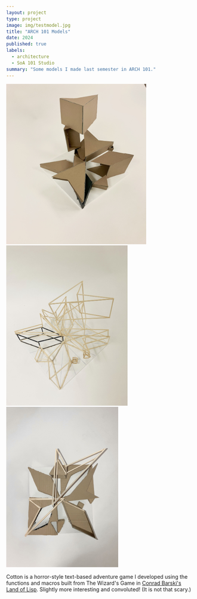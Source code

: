 ```yaml
---
layout: project
type: project
image: img/testmodel.jpg
title: "ARCH 101 Models"
date: 2024
published: true
labels:
  - architecture
  - SoA 101 Studio
summary: "Some models I made last semester in ARCH 101."
---
```


<div class="text-center p-4">
  <img width="375" height="430px" src="../img/Chang_Phoebe_A2_Planar_Model Photo_1_revised.jpg" class="img-thumbnail" >
  <img width="325" height="430px" src="../img/Chang_Phoebe_A2_Linear_Model Photo_3_revised.jpg" class="img-thumbnail" >
  <img width="300" height="430px" src="../img/Chang_Phoebe_A2_Hybrid_Model Photo_2_revised.jpg" class="img-thumbnail" >
</div>

Cotton is a horror-style text-based adventure game I developed using the functions and macros built from The Wizard's Game in [Conrad Barski's Land of Lisp](http://landoflisp.com/). Slightly more interesting and convoluted! (It is not that scary.)



